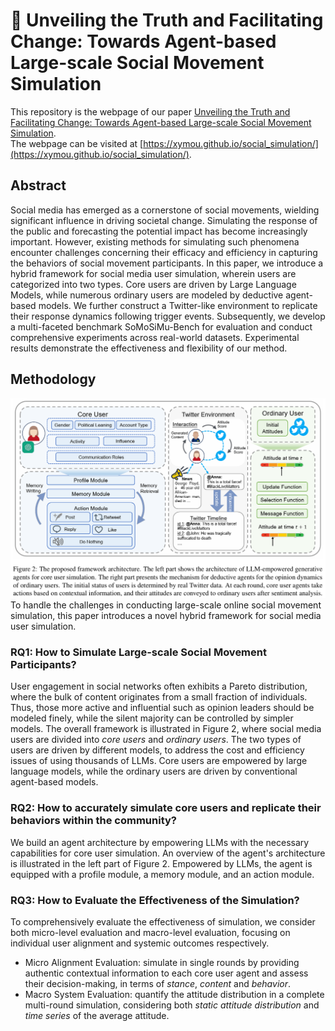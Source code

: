 # 🙌 Unveiling the Truth and Facilitating Change: Towards Agent-based Large-scale Social Movement Simulation
This repository is the webpage of our paper [Unveiling the Truth and Facilitating Change: Towards Agent-based Large-scale Social Movement Simulation](https://arxiv.org/abs/2402.16333).  
The webpage can be visited at [https://xymou.github.io/social_simulation/](https://xymou.github.io/social_simulation/).

## Abstract
Social media has emerged as a cornerstone of social movements, wielding significant influence in driving societal change. Simulating the response of the public and forecasting the potential impact has become increasingly important. However, existing methods for simulating such phenomena encounter challenges concerning their efficacy and efficiency in capturing the behaviors of social movement participants. In this paper, we introduce a hybrid framework for social media user simulation, wherein users are categorized into two types. Core users are driven by Large Language Models, while numerous ordinary users are modeled by deductive agent-based models. We further construct a Twitter-like environment to replicate their response dynamics following trigger events. Subsequently, we develop a multi-faceted benchmark SoMoSiMu-Bench for evaluation and conduct comprehensive experiments across real-world datasets. Experimental results demonstrate the effectiveness and flexibility of our method.

## Methodology
![fm](./static/images/fm.png)
To handle the challenges in conducting large-scale online social movement simulation, this paper introduces a novel hybrid framework for social media user simulation.  
### RQ1: How to Simulate Large-scale Social Movement Participants?
User engagement in social networks often exhibits a Pareto distribution, where the bulk of content originates from a small fraction of individuals. Thus, those more active and influential such as opinion leaders should be modeled finely, while the silent majority can be controlled by simpler models. The overall framework is illustrated in Figure 2, where social media users are divided into *core users* and *ordinary users*. The two types of users are driven by different models, to address the cost and efficiency issues of using thousands of LLMs. Core users are empowered by large language models, while the ordinary users are driven by conventional agent-based models.

### RQ2: How to accurately simulate core users and replicate their behaviors within the community?
We build an agent architecture by empowering LLMs with the necessary capabilities for core user simulation. An overview of the agent's architecture is illustrated in the left part of Figure 2. Empowered by LLMs, the agent is equipped with a profile module, a memory module, and an action module.

### RQ3: How to Evaluate the Effectiveness of the Simulation?
To comprehensively evaluate the effectiveness of simulation, we consider both micro-level evaluation and macro-level evaluation, focusing on individual user alignment and systemic outcomes respectively.
- Micro Alignment Evaluation: simulate in single rounds by providing authentic contextual information to each core user agent and assess their decision-making, in terms of *stance*, *content* and *behavior*.
- Macro System Evaluation: quantify the attitude distribution in a complete multi-round simulation, considering both *static attitude distribution* and *time series* of the average attitude.
